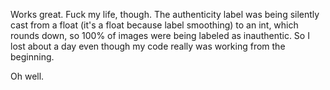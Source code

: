 Works great. Fuck my life, though. The authenticity label was being
silently cast from a float (it's a float because label smoothing) to
an int, which rounds down, so 100% of images were being labeled as
inauthentic. So I lost about a day even though my code really was
working from the beginning.

Oh well.
